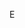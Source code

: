 E

<!---
sphixy/sphixy is a ✨ special ✨ repository because its `README.md` (this file) appears on your GitHub profile.
You can click the Preview link to take a look at your changes.
--->
